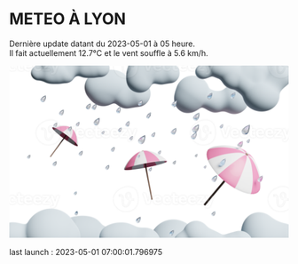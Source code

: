 # METEO À LYON

Dernière update datant du 2023-05-01 à 05 heure.  
Il fait actuellement 12.7°C et le vent souffle à 5.6 km/h.      

![](./.github/rain.png)

last launch : 2023-05-01 07:00:01.796975
